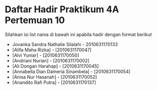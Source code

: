 # Daftar Hadir Praktikum 4A Pertemuan 10
Silahkan isi list nama di bawah ini apabila hadir dengan format berikut

- Jovanka Sandra Nathalie Silalahi - 2010631170133
- [Alifa Maha Rizka] - [2010631170047]
- [Alvi Yuniar] - [2010631170050]
- [Andriani Nurian] - [2010631170002]
- [Ali Dongan Harahap] - [2010631170045]
- [Annabella Dian Dameria Sinambela] - [2010631170054]
- [Anisa Nur Hasanah] - [2010631170052]
- [Anandito Rafi Putra] - [2010631170137]
